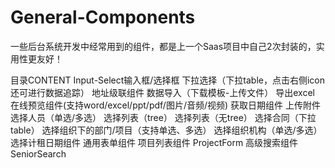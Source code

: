 # General-Components
一些后台系统开发中经常用到的组件，都是上一个Saas项目中自己2次封装的，实用性更友好！

目录CONTENT
Input-Select输入框/选择框
下拉选择（下拉table，点击右侧icon还可进行数据追踪）
地址级联组件
数据导入（下载模板-上传文件）
导出excel
在线预览组件(支持word/excel/ppt/pdf/图片/音频/视频)
获取日期组件
上传附件
选择人员（单选/多选）
选择列表（tree）
选择列表（无tree）
选择合同（下拉table）
选择组织下的部门/项目（支持单选、多选）
选择组织机构（单选/多选）
选择计租日期组件
通用表单组件
项目列表组件 ProjectForm
高级搜索组件SeniorSearch














